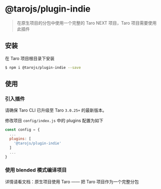 # @tarojs/plugin-indie

> 在原生项目的分包中使用一个完整的 Taro NEXT 项目，Taro 项目需要使用此插件

## 安装

在 Taro 项目根目录下安装

```bash
$ npm i @tarojs/plugin-indie --save
```

## 使用

### 引入插件

请确保 Taro CLI 已升级至 Taro `3.0.25+` 的最新版本。

修改项目 `config/index.js` 中的 plugins 配置为如下

```js
const config = {
  ...
  plugins: [
    '@tarojs/plugin-indie'
  ]
  ...
}
```

### 使用 blended 模式编译项目

详情请看文档：原生项目使用 Taro —— 把 Taro 项目作为一个完整分包

